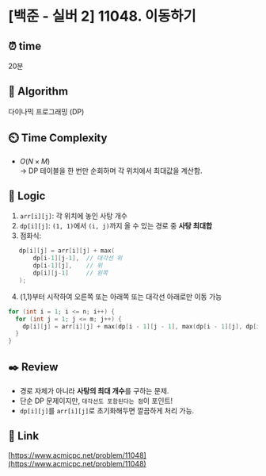 # [백준 - 실버 2] 11048. 이동하기

## ⏰  **time**
20분

## :pushpin: **Algorithm**
다이나믹 프로그래밍 (DP)

## ⏲️ **Time Complexity**
- $O(N \times M)$  
  → DP 테이블을 한 번만 순회하며 각 위치에서 최대값을 계산함.

## :round_pushpin: **Logic**
1. `arr[i][j]`: 각 위치에 놓인 사탕 개수  
2. `dp[i][j]`: `(1, 1)`에서 `(i, j)`까지 올 수 있는 경로 중 **사탕 최대합**
3. 점화식:  
```cpp
   dp[i][j] = arr[i][j] + max(
       dp[i-1][j-1],  // 대각선 위
       dp[i-1][j],    // 위
       dp[i][j-1]     // 왼쪽
   );
```

4. (1,1)부터 시작하여 오른쪽 또는 아래쪽 또는 대각선 아래로만 이동 가능
```cpp
for (int i = 1; i <= n; i++) {
  for (int j = 1; j <= m; j++) {
    dp[i][j] = arr[i][j] + max(dp[i - 1][j - 1], max(dp[i - 1][j], dp[i][j - 1]));
  }
}
```

## :black_nib: **Review**

* 경로 자체가 아니라 **사탕의 최대 개수**를 구하는 문제.
* 단순 DP 문제이지만, `대각선도 포함된다는 점`이 포인트!
* `dp[i][j]`를 `arr[i][j]`로 초기화해두면 깔끔하게 처리 가능.

## 📡 Link
[https://www.acmicpc.net/problem/11048](https://www.acmicpc.net/problem/11048)
